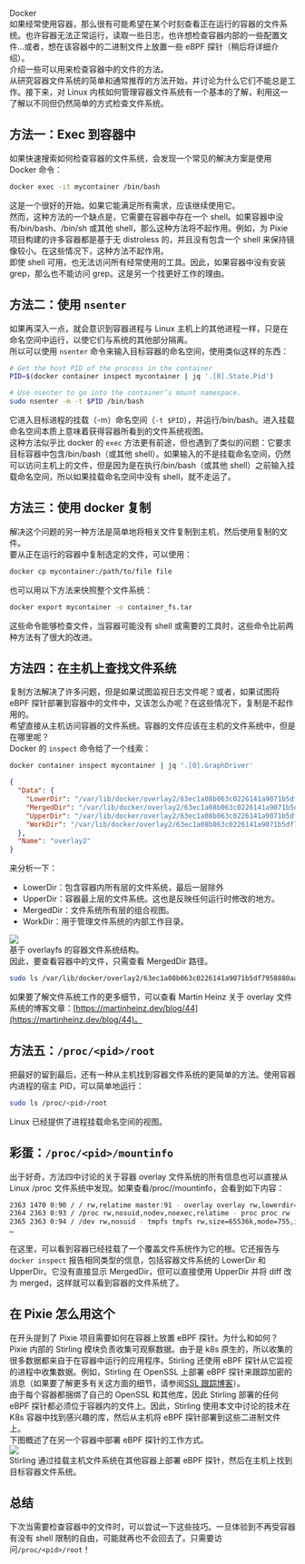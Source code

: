 Docker<br />如果经常使用容器，那么很有可能希望在某个时刻查看正在运行的容器的文件系统。也许容器无法正常运行，读取一些日志，也许想检查容器内部的一些配置文件…或者，想在该容器中的二进制文件上放置一些 eBPF 探针（稍后将详细介绍）。<br />介绍一些可以用来检查容器中的文件的方法。<br />从研究容器文件系统的简单和通常推荐的方法开始，并讨论为什么它们不能总是工作。接下来，对 Linux 内核如何管理容器文件系统有一个基本的了解，利用这一了解以不同但仍然简单的方式检查文件系统。
<a name="vIDrW"></a>
## 方法一：Exec 到容器中
如果快速搜索如何检查容器的文件系统，会发现一个常见的解决方案是使用 Docker 命令：
```bash
docker exec -it mycontainer /bin/bash
```
这是一个很好的开始。如果它能满足所有需求，应该继续使用它。<br />然而，这种方法的一个缺点是，它需要在容器中存在一个 shell。如果容器中没有/bin/bash、/bin/sh 或其他 shell，那么这种方法将不起作用。例如，为 Pixie 项目构建的许多容器都是基于无 distroless 的，并且没有包含一个 shell 来保持镜像较小。在这些情况下，这种方法不起作用。<br />即使 shell 可用，也无法访问所有经常使用的工具。因此，如果容器中没有安装 grep，那么也不能访问 grep。这是另一个找更好工作的理由。
<a name="vPyhw"></a>
## 方法二：使用 `nsenter`
如果再深入一点，就会意识到容器进程与 Linux 主机上的其他进程一样，只是在命名空间中运行，以使它们与系统的其他部分隔离。<br />所以可以使用 `nsenter` 命令来输入目标容器的命名空间，使用类似这样的东西：
```bash
# Get the host PID of the process in the container
PID=$(docker container inspect mycontainer | jq '.[0].State.Pid')

# Use nsenter to go into the container’s mount namespace.
sudo nsenter -m -t $PID /bin/bash
```
它进入目标进程的挂载（-m）命名空间（`-t $PID`），并运行/bin/bash。进入挂载命名空间本质上意味着获得容器所看到的文件系统视图。<br />这种方法似乎比 docker 的 `exec` 方法更有前途，但也遇到了类似的问题：它要求目标容器中包含/bin/bash（或其他 shell）。如果输入的不是挂载命名空间，仍然可以访问主机上的文件，但是因为是在执行/bin/bash（或其他 shell）之前输入挂载命名空间，所以如果挂载命名空间中没有 shell，就不走运了。
<a name="rZfjB"></a>
## 方法三：使用 docker 复制
解决这个问题的另一种方法是简单地将相关文件复制到主机，然后使用复制的文件。<br />要从正在运行的容器中复制选定的文件，可以使用：
```bash
docker cp mycontainer:/path/to/file file
```
也可以用以下方法来快照整个文件系统：
```bash
docker export mycontainer -o container_fs.tar
```
这些命令能够检查文件，当容器可能没有 shell 或需要的工具时，这些命令比前两种方法有了很大的改进。
<a name="SfIe9"></a>
## 方法四：在主机上查找文件系统
复制方法解决了许多问题，但是如果试图监视日志文件呢？或者，如果试图将 eBPF 探针部署到容器中的文件中，又该怎么办呢？在这些情况下，复制是不起作用的。<br />希望直接从主机访问容器的文件系统。容器的文件应该在主机的文件系统中，但是在哪里呢？<br />Docker 的 `inspect` 命令给了一个线索：
```bash
docker container inspect mycontainer | jq '.[0].GraphDriver'
```
```json
{
  "Data": {
    "LowerDir": "/var/lib/docker/overlay2/63ec1a08b063c0226141a9071b5df7958880aae6be5dc9870a279a13ff7134ab-init/diff:/var/lib/docker/overlay2/524a0d000817a3c20c5d32b79c6153aea545ced8eed7b78ca25e0d74c97efc0d/diff",
    "MergedDir": "/var/lib/docker/overlay2/63ec1a08b063c0226141a9071b5df7958880aae6be5dc9870a279a13ff7134ab/merged",
    "UpperDir": "/var/lib/docker/overlay2/63ec1a08b063c0226141a9071b5df7958880aae6be5dc9870a279a13ff7134ab/diff",
    "WorkDir": "/var/lib/docker/overlay2/63ec1a08b063c0226141a9071b5df7958880aae6be5dc9870a279a13ff7134ab/work"
  },
  "Name": "overlay2"
}
```
来分析一下：

- LowerDir：包含容器内所有层的文件系统，最后一层除外
- UpperDir：容器最上层的文件系统。这也是反映任何运行时修改的地方。
- MergedDir：文件系统所有层的组合视图。
- WorkDir：用于管理文件系统的内部工作目录。

![](https://cdn.nlark.com/yuque/0/2021/webp/396745/1637887458020-0a743dea-e813-4db6-b114-2cbc2e72cc41.webp#clientId=u6b1efeed-3535-4&from=paste&id=u5ecb091d&originHeight=375&originWidth=1080&originalType=url&ratio=1&rotation=0&showTitle=false&status=done&style=shadow&taskId=u83ef22f4-04dc-41f0-82c0-7c15a654ce0&title=)<br />基于 overlayfs 的容器文件系统结构。<br />因此，要查看容器中的文件，只需查看 MergedDir 路径。
```bash
sudo ls /var/lib/docker/overlay2/63ec1a08b063c0226141a9071b5df7958880aae6be5dc9870a279a13ff7134ab/merged
```
如果要了解文件系统工作的更多细节，可以查看 Martin Heinz 关于 overlay 文件系统的博客文章：[https://martinheinz.dev/blog/44](https://martinheinz.dev/blog/44)。
<a name="CKJvS"></a>
## 方法五：`/proc/<pid>/root`
把最好的留到最后，还有一种从主机找到容器文件系统的更简单的方法。使用容器内进程的宿主 PID，可以简单地运行：
```bash
sudo ls /proc/<pid>/root
```
Linux 已经提供了进程挂载命名空间的视图。
<a name="Nsd4l"></a>
## 彩蛋：`/proc/<pid>/mountinfo`
出于好奇，方法四中讨论的关于容器 overlay 文件系统的所有信息也可以直接从 Linux /proc 文件系统中发现。如果查看/proc/<pid>/mountinfo，会看到如下内容：
```bash
2363 1470 0:90 / / rw,relatime master:91 - overlay overlay rw,lowerdir=/var/lib/docker/overlay2/l/YZVAVZS6HYQHLGEPJHZSWTJ4ZU:/var/lib/docker/overlay2/l/ZYW5O24UWWKAUH6UW7K2DGV3PB,upperdir=/var/lib/docker/overlay2/63ec1a08b063c0226141a9071b5df7958880aae6be5dc9870a279a13ff7134ab/diff,workdir=/var/lib/docker/overlay2/63ec1a08b063c0226141a9071b5df7958880aae6be5dc9870a279a13ff7134ab/work
2364 2363 0:93 / /proc rw,nosuid,nodev,noexec,relatime - proc proc rw
2365 2363 0:94 / /dev rw,nosuid - tmpfs tmpfs rw,size=65536k,mode=755,inode64
…
```
在这里，可以看到容器已经挂载了一个覆盖文件系统作为它的根。它还报告与 `docker inspect` 报告相同类型的信息，包括容器文件系统的 LowerDir 和 UpperDir。它没有直接显示 MergedDir，但可以直接使用 UpperDir 并将 diff 改为 merged，这样就可以看到容器的文件系统了。
<a name="BMUNN"></a>
## 在 Pixie 怎么用这个
在开头提到了 Pixie 项目需要如何在容器上放置 eBPF 探针。为什么和如何？<br />Pixie 内部的 Stirling 模块负责收集可观察数据。由于是 k8s 原生的，所以收集的很多数据都来自于在容器中运行的应用程序。Stirling 还使用 eBPF 探针从它监视的进程中收集数据。例如，Stirling 在 OpenSSL 上部署 eBPF 探针来跟踪加密的消息（如果要了解更多有关这方面的细节，请参阅[SSL 跟踪博客](https://blog.px.dev/ebpf-openssl-tracing/)）。<br />由于每个容器都捆绑了自己的 OpenSSL 和其他库，因此 Stirling 部署的任何 eBPF 探针都必须位于容器内的文件上。因此，Stirling 使用本文中讨论的技术在 K8s 容器中找到感兴趣的库，然后从主机将 eBPF 探针部署到这些二进制文件上。<br />下图概述了在另一个容器中部署 eBPF 探针的工作方式。<br />![](https://cdn.nlark.com/yuque/0/2021/webp/396745/1637887457841-207650e4-00c7-461c-b7eb-77715b5c98ce.webp#clientId=u6b1efeed-3535-4&from=paste&id=u4922547d&originHeight=518&originWidth=1080&originalType=url&ratio=1&rotation=0&showTitle=false&status=done&style=shadow&taskId=u63efb4a4-e2f2-47f7-867e-418f9096529&title=)<br />Stirling 通过挂载主机文件系统在其他容器上部署 eBPF 探针，然后在主机上找到目标容器文件系统。
<a name="AQYH8"></a>
## 总结
下次当需要检查容器中的文件时，可以尝试一下这些技巧。一旦体验到不再受容器有没有 shell 限制的自由，可能就再也不会回去了。只需要访问`/proc/<pid>/root`！
